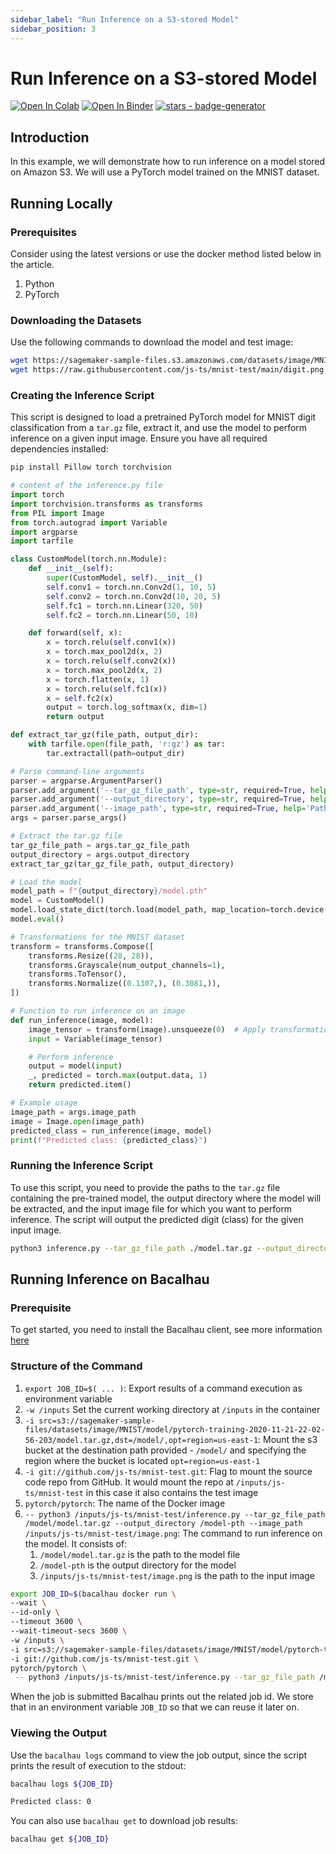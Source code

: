 ```yaml
---
sidebar_label: "Run Inference on a S3-stored Model"
sidebar_position: 3
---
```

# Run Inference on a S3-stored Model



[![Open In Colab](https://colab.research.google.com/assets/colab-badge.svg)](https://colab.research.google.com/github/bacalhau-project/examples/blob/main/model-inference/S3-Model-Inference/index.ipynb)
[![Open In Binder](https://mybinder.org/badge.svg)](https://mybinder.org/v2/gh/bacalhau-project/examples/HEAD?labpath=model-inference/S3-Model-Inference/index.ipynb)
[![stars - badge-generator](https://img.shields.io/github/stars/bacalhau-project/bacalhau?style=social)](https://github.com/bacalhau-project/bacalhau)

## Introduction
In this example, we will demonstrate how to run inference on a model stored on Amazon S3. We will use a PyTorch model trained on the MNIST dataset.

## Running Locally

### Prerequisites

Consider using the latest versions or use the docker method listed below in the article.

1. Python
2. PyTorch

### Downloading the Datasets

Use the following commands to download the model and test image:

```bash
wget https://sagemaker-sample-files.s3.amazonaws.com/datasets/image/MNIST/model/pytorch-training-2020-11-21-22-02-56-203/model.tar.gz
wget https://raw.githubusercontent.com/js-ts/mnist-test/main/digit.png
```

### Creating the Inference Script

This script is designed to load a pretrained PyTorch model for MNIST digit classification from a `tar.gz` file, extract it, and use the model to perform inference on a given input image. Ensure you have all required dependencies installed:

```bash
pip install Pillow torch torchvision
```


```python
# content of the inference.py file
import torch
import torchvision.transforms as transforms
from PIL import Image
from torch.autograd import Variable
import argparse
import tarfile

class CustomModel(torch.nn.Module):
    def __init__(self):
        super(CustomModel, self).__init__()
        self.conv1 = torch.nn.Conv2d(1, 10, 5)
        self.conv2 = torch.nn.Conv2d(10, 20, 5)
        self.fc1 = torch.nn.Linear(320, 50)
        self.fc2 = torch.nn.Linear(50, 10)

    def forward(self, x):
        x = torch.relu(self.conv1(x))
        x = torch.max_pool2d(x, 2)
        x = torch.relu(self.conv2(x))
        x = torch.max_pool2d(x, 2)
        x = torch.flatten(x, 1)
        x = torch.relu(self.fc1(x))
        x = self.fc2(x)
        output = torch.log_softmax(x, dim=1)
        return output

def extract_tar_gz(file_path, output_dir):
    with tarfile.open(file_path, 'r:gz') as tar:
        tar.extractall(path=output_dir)

# Parse command-line arguments
parser = argparse.ArgumentParser()
parser.add_argument('--tar_gz_file_path', type=str, required=True, help='Path to the tar.gz file')
parser.add_argument('--output_directory', type=str, required=True, help='Output directory to extract the tar.gz file')
parser.add_argument('--image_path', type=str, required=True, help='Path to the input image file')
args = parser.parse_args()

# Extract the tar.gz file
tar_gz_file_path = args.tar_gz_file_path
output_directory = args.output_directory
extract_tar_gz(tar_gz_file_path, output_directory)

# Load the model
model_path = f"{output_directory}/model.pth"
model = CustomModel()
model.load_state_dict(torch.load(model_path, map_location=torch.device("cpu")))
model.eval()

# Transformations for the MNIST dataset
transform = transforms.Compose([
    transforms.Resize((28, 28)),
    transforms.Grayscale(num_output_channels=1),
    transforms.ToTensor(),
    transforms.Normalize((0.1307,), (0.3081,)),
])

# Function to run inference on an image
def run_inference(image, model):
    image_tensor = transform(image).unsqueeze(0)  # Apply transformations and add batch dimension
    input = Variable(image_tensor)

    # Perform inference
    output = model(input)
    _, predicted = torch.max(output.data, 1)
    return predicted.item()

# Example usage
image_path = args.image_path
image = Image.open(image_path)
predicted_class = run_inference(image, model)
print(f"Predicted class: {predicted_class}")

```

### Running the Inference Script

To use this script, you need to provide the paths to the `tar.gz` file containing the pre-trained model, the output directory where the model will be extracted, and the input image file for which you want to perform inference. The script will output the predicted digit (class) for the given input image.


```bash
python3 inference.py --tar_gz_file_path ./model.tar.gz --output_directory ./model --image_path ./digit.png
```

## Running Inference on Bacalhau

### Prerequisite

To get started, you need to install the Bacalhau client, see more information [here](../../../getting-started/installation.md)

### Structure of the Command

1. `export JOB_ID=$( ... )`: Export results of a command execution as environment variable
2. `-w /inputs` Set the current working directory at `/inputs` in the container
3. `-i src=s3://sagemaker-sample-files/datasets/image/MNIST/model/pytorch-training-2020-11-21-22-02-56-203/model.tar.gz,dst=/model/,opt=region=us-east-1`: Mount the s3 bucket at the destination path provided - `/model/` and specifying the region where the bucket is located `opt=region=us-east-1`
4. `-i git://github.com/js-ts/mnist-test.git`: Flag to mount the source code repo from GitHub. It would mount the repo at `/inputs/js-ts/mnist-test` in this case it also contains the test image
5. `pytorch/pytorch`: The name of the Docker image
6. `-- python3 /inputs/js-ts/mnist-test/inference.py --tar_gz_file_path /model/model.tar.gz --output_directory /model-pth --image_path /inputs/js-ts/mnist-test/image.png`: The command to run inference on the model. It consists of:
    1. `/model/model.tar.gz` is the path to the model file
    2. `/model-pth` is the output directory for the model
    3. `/inputs/js-ts/mnist-test/image.png` is the path to the input image



```bash
export JOB_ID=$(bacalhau docker run \
--wait \
--id-only \
--timeout 3600 \
--wait-timeout-secs 3600 \
-w /inputs \
-i src=s3://sagemaker-sample-files/datasets/image/MNIST/model/pytorch-training-2020-11-21-22-02-56-203/model.tar.gz,dst=/model/,opt=region=us-east-1 \
-i git://github.com/js-ts/mnist-test.git \
pytorch/pytorch \
 -- python3 /inputs/js-ts/mnist-test/inference.py --tar_gz_file_path /model/model.tar.gz --output_directory /model-pth --image_path /inputs/js-ts/mnist-test/image.png)
```
When the job is submitted Bacalhau prints out the related job id. We store that in an environment variable `JOB_ID` so that we can reuse it later on.


### Viewing the Output

Use the `bacalhau logs` command to view the job output, since the script prints the result of execution to the stdout:

```bash
bacalhau logs ${JOB_ID}

Predicted class: 0
```

You can also use `bacalhau get` to download job results:

```bash
bacalhau get ${JOB_ID}
```